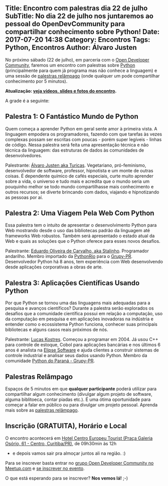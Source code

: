 Title: Encontro com palestras dia 22 de julho
SubTitle: No dia 22 de julho nos juntaremos ao pessoal do OpenDevCommunity para compartilhar conhecimento sobre Python!
Date: 2017-07-20 14:38
Category: Encontros
Tags: Python, Encontros
Author: Álvaro Justen
---

No próximo sábado (22 de julho), em parceria com o
[Open Developer Community](https://www.meetup.com/OpenDevCommunity/), faremos
um encontro com palestras sobre [Python](http://www.python.org/)
(principalmente para quem já programa mas não conhece a linguagem) e uma sessão
de [palestras relâmpago](https://www.youtube.com/watch?v=Q3Kgd1IirgM) (onde
qualquer um pode compartilhar conhecimento por 5 minutos).

**Atualização: [veja vídeos, slides e fotos do
encontro]({filename}2017-07-31-videos-slides-fotos-encontro-22-de-julho.md).**

A grade é a seguinte:


## Palestra 1: O Fantástico Mundo de Python

Quem começa a aprender Python em geral sente amor à primeira vista. A linguagem
empodera os programadores, fazendo com que tarefas às vezes complexas possam
ser escritas com poucas - porém super legíveis - linhas de código. Nessa
palestra será feita uma apresentação técnica e não técnica da linguagem: das
estruturas de dados às comunidades de desenvolvedores.

Palestrante: [Álvaro Justen aka Turicas](https://t.me/turicas). Vegetariano,
pró-feminismo, desenvolvedor de software, professor, hipnotista e um monte de
outras coisas. É dependente químico de cafés especiais, curte muito aprender
sobre a vida, o universo e tudo mais e acredita que o mundo seria um pouquinho
melhor se todo mundo compartilhasse mais conhecimento e outros recursos; se
diverte brincando com dados, viajando e hipnotizando as pessoas por aí.


## Palestra 2: Uma Viagem Pela Web Com Python

Essa palestra tem o intuito de apresentar o desenvolvimento Python para Web
mostrando desde o uso das bibliotecas padrão da linguagem até frameworks Web
robustos. Também será apresentado o estado atual da Web e quais as soluções que
o Python oferece para esses novos desafios.

Palestrante: [Eduardo Oliveira de Carvalho, aka
Stalinho](https://t.me/stalinho). Programador andarilho. Membro importado da
[PythonRio](http://pythonrio.python.org.br/) para o
[Grupy-PR](https://grupypr.github.io/).  Desenvolvedor Python há 8 anos, tem
experiência com Web desenvolvendo desde aplicações corporativas a obras de
arte.


## Palestra 3: Aplicações Científicas Usando Python

Por que Python se tornou uma das linguagens mais adequadas para a pesquisa e
avanços científicos? Durante a palestra serão explorados os desafios que a
comunidade científica possui em relação a computação, uso da computação em
pesquisa e em aplicações inovadoras na indústria e entender como o ecossistema
Python funciona, conhecer suas principais bibliotecas e alguns casos reais
próximos de nós.

Palestrante: [Lucas Kostres](https://t.me/lucaskotres). Começou a programar em
2004. Já usou C++ para controle de estoque, Cobol para aplicações bancárias e
nos últimos 6 anos é analista na [Elipse Software](https://www.elipse.com.br) e
ajuda clientes a construir sistemas de controle industrial e analisar seus
dados usando Python. Membro da comunidade [Python do Paraná -
Grupy-PR](https://grupypr.github.io/).


## Palestras Relâmpago

Espaços de 5 minutos em que **qualquer participante** poderá utilizar para
compartilhar algum conhecimento (divulgar algum projeto de software, alguma
biblitoeca, contar piadas etc.). É uma ótima oportunidade para começar a falar
em público ou para divulgar um projeto pessoal. Aprenda mais sobre as
[palestras relâmpago](https://www.youtube.com/watch?v=Q3Kgd1IirgM).


## Inscrição (GRATUITA), Horário e Local

O encontro acontecerá em [Hotel Centro Europeu Tourist (Praça Galeria Osório,
61 - Centro, Curitiba/PR)](https://goo.gl/maps/Z2H5tpWH56x), de 09h30min às 12h
- e depois vamos sair pra almoçar juntos ali na região. :)

Para se inscrever basta entrar no [grupo Open Developer Community no
Meetup.com](https://www.meetup.com/OpenDevCommunity/) e
[se inscrever no
evento](https://www.meetup.com/OpenDevCommunity/events/241873293/).

O que está esperando para se inscrever? **Nos vemos lá!** ;-)
